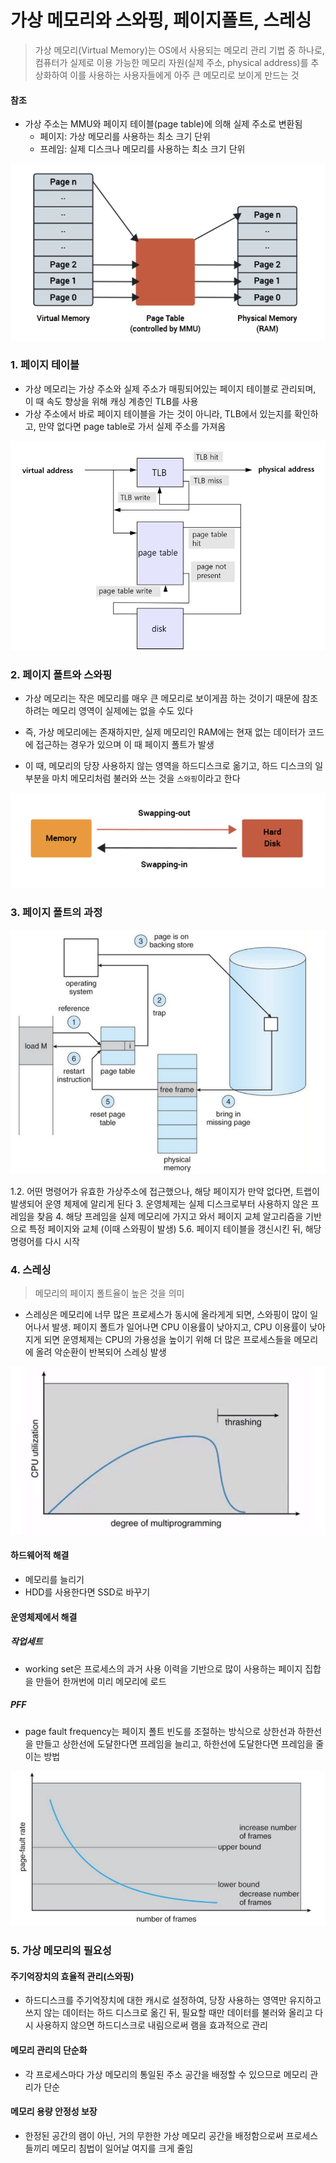 # 가상 메모리와 스와핑, 페이지폴트, 스레싱

> 가상 메모리(Virtual Memory)는 OS에서 사용되는 메모리 관리 기법 중 하나로, 컴퓨터가 실제로 이용 가능한 메모리 자원(실제 주소, physical address)를 추상화하여 이를 사용하는 사용자들에게 아주 큰 메모리로 보이게 만드는 것

#### 참조

- 가상 주소는 MMU와 페이지 테이블(page table)에 의해 실제 주소로 변환됨
  - 페이지: 가상 메모리를 사용하는 최소 크기 단위
  - 프레임: 실제 디스크나 메모리를 사용하는 최소 크기 단위

![Alt text](image.png)

### 1. 페이지 테이블

- 가상 메모리는 가상 주소와 실제 주소가 매핑되어있는 페이지 테이블로 관리되며, 이 때 속도 향상을 위해 캐싱 계층인 TLB를 사용
- 가상 주소에서 바로 페이지 테이블을 가는 것이 아니라, TLB에서 있는지를 확인하고, 만약 없다면 page table로 가서 실제 주소를 가져옴

![Alt text](image-1.png)

### 2. 페이지 폴트와 스와핑

- 가상 메모리는 작은 메모리를 매우 큰 메모리로 보이게끔 하는 것이기 때문에 참조하려는 메모리 영역이 실제에는 없을 수도 있다

- 즉, 가상 메모리에는 존재하지만, 실제 메모리인 RAM에는 현재 없는 데이터가 코드에 접근하는 경우가 있으며 이 때 페이지 폴트가 발생

- 이 때, 메모리의 당장 사용하지 않는 영역을 하드디스크로 옮기고, 하드 디스크의 일부분을 마치 메모리처럼 불러와 쓰는 것을 `스와핑`이라고 한다

![Alt text](image-2.png)

### 3. 페이지 폴트의 과정

![Alt text](image-3.png)

1.2. 어떤 명령어가 유효한 가상주소에 접근했으나, 해당 페이지가 만약 없다면, 트랩이 발생되어 운영 체제에 알리게 된다 3. 운영체제는 실제 디스크로부터 사용하지 않은 프레임을 찾음 4. 해당 프레임을 실제 메모리에 가지고 와서 페이지 교체 알고리즘을 기반으로 특정 페이지와 교체 (이때 스와핑이 발생)
5.6. 페이지 테이블을 갱신시킨 뒤, 해당 명령어를 다시 시작

### 4. 스레싱

> 메모리의 페이지 폴트율이 높은 것을 의미

- 스레싱은 메모리에 너무 많은 프로세스가 동시에 올라게게 되면, 스와핑이 많이 일어나서 발생. 페이지 폴트가 일어나면 CPU 이용률이 낮아지고, CPU 이용률이 낮아지게 되면 운영체제는 CPU의 가용성을 높이기 위해 더 많은 프로세스들을 메모리에 올려 악순환이 반복되어 스레싱 발생

![Alt text](image-4.png)

#### 하드웨어적 해결

- 메모리를 늘리기
- HDD를 사용한다면 SSD로 바꾸기

#### 운영체제에서 해결

##### 작업세트

- working set은 프로세스의 과거 사용 이력을 기반으로 많이 사용하는 페이지 집합을 만들어 한꺼번에 미리 메모리에 로드

##### PFF

- page fault frequency는 페이지 폴트 빈도를 조절하는 방식으로 상한선과 하한선을 만들고 상한선에 도달한다면 프레임을 늘리고, 하한선에 도달한다면 프레임을 줄이는 방법

![Alt text](image-5.png)

### 5. 가상 메모리의 필요성

#### 주기억장치의 효율적 관리(스와핑)

- 하드디스크를 주기억장치에 대한 캐시로 설정하여, 당장 사용하는 영역만 유지하고 쓰지 않는 데이터는 하드 디스크로 옮긴 뒤, 필요할 때만 데이터를 불러와 올리고 다시 사용하지 않으면 하드디스크로 내림으로써 램을 효과적으로 관리

#### 메모리 관리의 단순화

- 각 프로세스마다 가상 메모리의 통일된 주소 공간을 배정할 수 있으므로 메모리 관리가 단순

#### 메모리 용량 안정성 보장

- 한정된 공간의 램이 아닌, 거의 무한한 가상 메모리 공간을 배정함으로써 프로세스들끼리 메모리 침법이 일어날 여지를 크게 줄임
